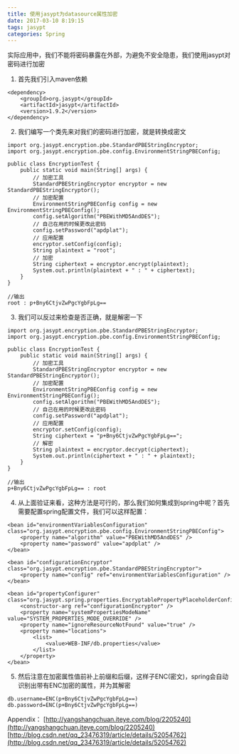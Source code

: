 ```yaml
---
title: 使用jasypt为datasource属性加密
date: 2017-03-10 8:19:15
tags: jasypt
categories: Spring
---
```

实际应用中，我们不能将密码暴露在外部，为避免不安全隐患，我们使用jasypt对密码进行加密
<!--more-->
1. 首先我们引入maven依赖
```
<dependency>
    <groupId>org.jasypt</groupId>
    <artifactId>jasypt</artifactId>
    <version>1.9.2</version>
</dependency>
```
2. 我们编写一个类先来对我们的密码进行加密，就是转换成密文
```
import org.jasypt.encryption.pbe.StandardPBEStringEncryptor;
import org.jasypt.encryption.pbe.config.EnvironmentStringPBEConfig;

public class EncryptionTest {
	public static void main(String[] args) {
		// 加密工具
		StandardPBEStringEncryptor encryptor = new StandardPBEStringEncryptor();
		// 加密配置
		EnvironmentStringPBEConfig config = new EnvironmentStringPBEConfig();
		config.setAlgorithm("PBEWithMD5AndDES");
		// 自己在用的时候更改此密码
		config.setPassword("apdplat");
		// 应用配置
		encryptor.setConfig(config);
		String plaintext = "root";
		// 加密
		String ciphertext = encryptor.encrypt(plaintext);
		System.out.println(plaintext + " : " + ciphertext);
	}
}
```
```
//输出
root : p+Bny6CtjvZwPgcYgbFpLg== 
```
3. 我们可以反过来检查是否正确，就是解密一下
```
import org.jasypt.encryption.pbe.StandardPBEStringEncryptor;
import org.jasypt.encryption.pbe.config.EnvironmentStringPBEConfig;

public class EncryptionTest {
	public static void main(String[] args) {
		// 加密工具
		StandardPBEStringEncryptor encryptor = new StandardPBEStringEncryptor();
		// 加密配置
		EnvironmentStringPBEConfig config = new EnvironmentStringPBEConfig();
		config.setAlgorithm("PBEWithMD5AndDES");
		// 自己在用的时候更改此密码
		config.setPassword("apdplat");
		// 应用配置
		encryptor.setConfig(config);
		String ciphertext = "p+Bny6CtjvZwPgcYgbFpLg==";
		// 解密
		String plaintext = encryptor.decrypt(ciphertext);
		System.out.println(ciphertext + " : " + plaintext);
	}
}
```
```
//输出
p+Bny6CtjvZwPgcYgbFpLg== : root
```
4. 从上面验证来看，这种方法是可行的，那么我们如何集成到spring中呢？首先需要配置spring配置文件，我们可以这样配置：
```
<bean id="environmentVariablesConfiguration" class="org.jasypt.encryption.pbe.config.EnvironmentStringPBEConfig">  
    <property name="algorithm" value="PBEWithMD5AndDES" />  
    <property name="password" value="apdplat" />  
</bean>

<bean id="configurationEncryptor" class="org.jasypt.encryption.pbe.StandardPBEStringEncryptor">  
    <property name="config" ref="environmentVariablesConfiguration" />  
</bean>

<bean id="propertyConfigurer" class="org.jasypt.spring.properties.EncryptablePropertyPlaceholderConfigurer">  
    <constructor-arg ref="configurationEncryptor" />  
    <property name="systemPropertiesModeName" value="SYSTEM_PROPERTIES_MODE_OVERRIDE" />  
    <property name="ignoreResourceNotFound" value="true" />  
    <property name="locations">  
        <list>  
            <value>WEB-INF/db.properties</value>  
        </list>  
    </property>  
</bean>
```
5. 然后注意在加密属性值前补上前缀和后缀，这样子ENC(密文)，spring会自动识别出带有ENC加密的属性，并为其解密
```
db.username=ENC(p+Bny6CtjvZwPgcYgbFpLg==)  
db.password=ENC(p+Bny6CtjvZwPgcYgbFpLg==) 
```
Appendix：
[http://yangshangchuan.iteye.com/blog/2205240](http://yangshangchuan.iteye.com/blog/2205240)
[http://blog.csdn.net/qq_23476319/article/details/52054762](http://blog.csdn.net/qq_23476319/article/details/52054762)